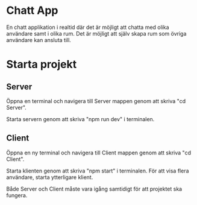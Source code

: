 # Chatt App

En chatt applikation i realtid där det är möjligt att chatta med olika användare samt i olika rum. Det är möjligt att själv skapa rum som övriga användare kan ansluta till.

# Starta projekt

## Server

Öppna en terminal och navigera till Server mappen genom att skriva "cd Server".

Starta servern genom att skriva "npm run dev" i terminalen.

## Client

Öppna en ny terminal och navigera till Client mappen genom att skriva "cd Client".

Starta klienten genom att skriva "npm start" i terminalen. För att visa flera användare, starta ytterligare klient.

Både Server och Client måste vara igång samtidigt för att projektet ska fungera.
